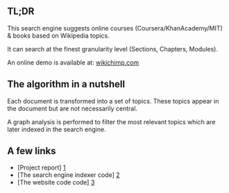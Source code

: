 
TL;DR
------------
This search engine suggests online courses (Coursera/KhanAcademy/MIT) & books based on Wikipedia topics.

It can search at the finest granularity level (Sections, Chapters, Modules).

An online demo is available at: [wikichimp.com](https://www.wikichimp.com)

The algorithm in a nutshell
------------
Each document is transformed into a set of topics.
These topics appear in the document but are not necessarily central.

A graph analysis is performed to filter the most relevant topics which are later indexed in the search engine.

A few links
------------

* [Project report] [1]
* [The search engine indexer code] [2]
* [The website code code] [3]

[1]:https://github.com/pacm/pedagogical-search-engine/blob/master/report.pdf
[2]:https://github.com/pacm/pedagogical-search-engine/tree/master/projects/scala
[3]:https://github.com/pacm/pedagogical-search-engine/tree/master/projects/website
